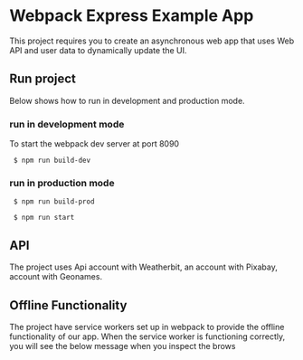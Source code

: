 # Webpack Express Example App
This project requires you to create an asynchronous web app that uses Web API and user data to dynamically update the UI. 

## Run project
Below shows how to run in development and production mode.
### run in development mode
To start the webpack dev server at port 8090

` $ npm run build-dev`

### run in production mode

` $ npm run build-prod`

` $ npm run start`



## API

The project uses Api account with Weatherbit, an account with Pixabay, account with Geonames.

## Offline Functionality
The project have service workers set up in webpack to provide the offline functionality of our app. When the service worker is functioning correctly, you will see the below message when you inspect the brows
